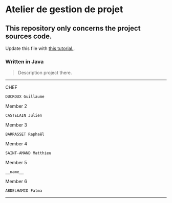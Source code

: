 # Atelier de gestion de projet
## This repository only concerns the project sources code.

Update this file with [this tutorial.](https://agea.github.io/tutorial.md "Markdown Tutorial").
### Written in Java

>Description project there.
___
CHEF
```
DUCROUX Guillaume
```
Member 2
```
CASTELAIN Julien
```
Member 3
```
BARRASSET Raphaël
```
Member 4
```
SAINT-AMAND Matthieu
```
Member 5
```
__name__
```
Member 6
```
ABDELHAMID Fatma
```

___
